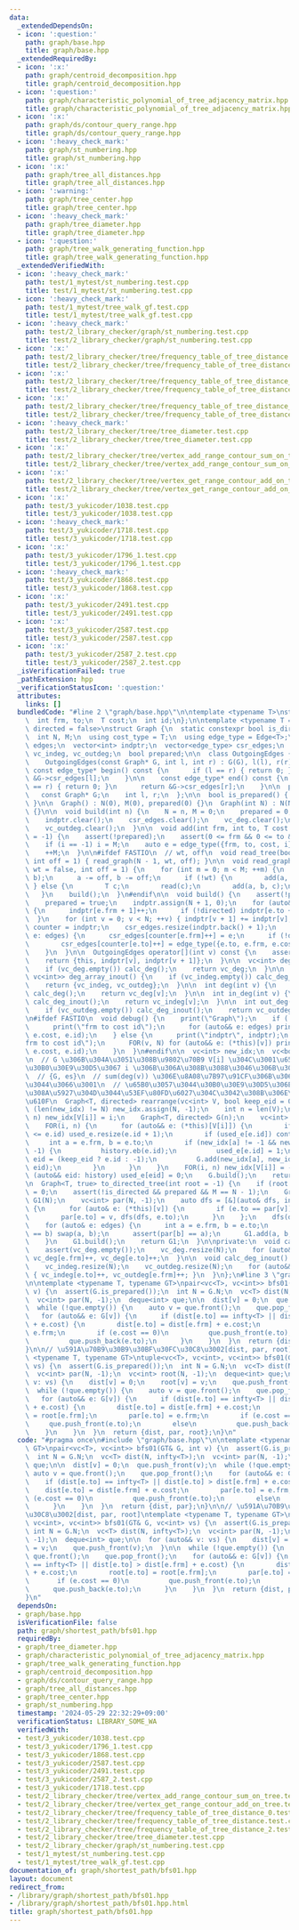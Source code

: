 ```yaml
---
data:
  _extendedDependsOn:
  - icon: ':question:'
    path: graph/base.hpp
    title: graph/base.hpp
  _extendedRequiredBy:
  - icon: ':x:'
    path: graph/centroid_decomposition.hpp
    title: graph/centroid_decomposition.hpp
  - icon: ':question:'
    path: graph/characteristic_polynomial_of_tree_adjacency_matrix.hpp
    title: graph/characteristic_polynomial_of_tree_adjacency_matrix.hpp
  - icon: ':x:'
    path: graph/ds/contour_query_range.hpp
    title: graph/ds/contour_query_range.hpp
  - icon: ':heavy_check_mark:'
    path: graph/st_numbering.hpp
    title: graph/st_numbering.hpp
  - icon: ':x:'
    path: graph/tree_all_distances.hpp
    title: graph/tree_all_distances.hpp
  - icon: ':warning:'
    path: graph/tree_center.hpp
    title: graph/tree_center.hpp
  - icon: ':heavy_check_mark:'
    path: graph/tree_diameter.hpp
    title: graph/tree_diameter.hpp
  - icon: ':question:'
    path: graph/tree_walk_generating_function.hpp
    title: graph/tree_walk_generating_function.hpp
  _extendedVerifiedWith:
  - icon: ':heavy_check_mark:'
    path: test/1_mytest/st_numbering.test.cpp
    title: test/1_mytest/st_numbering.test.cpp
  - icon: ':heavy_check_mark:'
    path: test/1_mytest/tree_walk_gf.test.cpp
    title: test/1_mytest/tree_walk_gf.test.cpp
  - icon: ':heavy_check_mark:'
    path: test/2_library_checker/graph/st_numbering.test.cpp
    title: test/2_library_checker/graph/st_numbering.test.cpp
  - icon: ':x:'
    path: test/2_library_checker/tree/frequency_table_of_tree_distance.test.cpp
    title: test/2_library_checker/tree/frequency_table_of_tree_distance.test.cpp
  - icon: ':x:'
    path: test/2_library_checker/tree/frequency_table_of_tree_distance_0.test.cpp
    title: test/2_library_checker/tree/frequency_table_of_tree_distance_0.test.cpp
  - icon: ':x:'
    path: test/2_library_checker/tree/frequency_table_of_tree_distance_2.test.cpp
    title: test/2_library_checker/tree/frequency_table_of_tree_distance_2.test.cpp
  - icon: ':heavy_check_mark:'
    path: test/2_library_checker/tree/tree_diameter.test.cpp
    title: test/2_library_checker/tree/tree_diameter.test.cpp
  - icon: ':x:'
    path: test/2_library_checker/tree/vertex_add_range_contour_sum_on_tree.test.cpp
    title: test/2_library_checker/tree/vertex_add_range_contour_sum_on_tree.test.cpp
  - icon: ':x:'
    path: test/2_library_checker/tree/vertex_get_range_contour_add_on_tree.test.cpp
    title: test/2_library_checker/tree/vertex_get_range_contour_add_on_tree.test.cpp
  - icon: ':x:'
    path: test/3_yukicoder/1038.test.cpp
    title: test/3_yukicoder/1038.test.cpp
  - icon: ':heavy_check_mark:'
    path: test/3_yukicoder/1718.test.cpp
    title: test/3_yukicoder/1718.test.cpp
  - icon: ':x:'
    path: test/3_yukicoder/1796_1.test.cpp
    title: test/3_yukicoder/1796_1.test.cpp
  - icon: ':heavy_check_mark:'
    path: test/3_yukicoder/1868.test.cpp
    title: test/3_yukicoder/1868.test.cpp
  - icon: ':x:'
    path: test/3_yukicoder/2491.test.cpp
    title: test/3_yukicoder/2491.test.cpp
  - icon: ':x:'
    path: test/3_yukicoder/2587.test.cpp
    title: test/3_yukicoder/2587.test.cpp
  - icon: ':x:'
    path: test/3_yukicoder/2587_2.test.cpp
    title: test/3_yukicoder/2587_2.test.cpp
  _isVerificationFailed: true
  _pathExtension: hpp
  _verificationStatusIcon: ':question:'
  attributes:
    links: []
  bundledCode: "#line 2 \"graph/base.hpp\"\n\ntemplate <typename T>\nstruct Edge {\n\
    \  int frm, to;\n  T cost;\n  int id;\n};\n\ntemplate <typename T = int, bool\
    \ directed = false>\nstruct Graph {\n  static constexpr bool is_directed = directed;\n\
    \  int N, M;\n  using cost_type = T;\n  using edge_type = Edge<T>;\n  vector<edge_type>\
    \ edges;\n  vector<int> indptr;\n  vector<edge_type> csr_edges;\n  vc<int> vc_deg,\
    \ vc_indeg, vc_outdeg;\n  bool prepared;\n\n  class OutgoingEdges {\n  public:\n\
    \    OutgoingEdges(const Graph* G, int l, int r) : G(G), l(l), r(r) {}\n\n   \
    \ const edge_type* begin() const {\n      if (l == r) { return 0; }\n      return\
    \ &G->csr_edges[l];\n    }\n\n    const edge_type* end() const {\n      if (l\
    \ == r) { return 0; }\n      return &G->csr_edges[r];\n    }\n\n  private:\n \
    \   const Graph* G;\n    int l, r;\n  };\n\n  bool is_prepared() { return prepared;\
    \ }\n\n  Graph() : N(0), M(0), prepared(0) {}\n  Graph(int N) : N(N), M(0), prepared(0)\
    \ {}\n\n  void build(int n) {\n    N = n, M = 0;\n    prepared = 0;\n    edges.clear();\n\
    \    indptr.clear();\n    csr_edges.clear();\n    vc_deg.clear();\n    vc_indeg.clear();\n\
    \    vc_outdeg.clear();\n  }\n\n  void add(int frm, int to, T cost = 1, int i\
    \ = -1) {\n    assert(!prepared);\n    assert(0 <= frm && 0 <= to && to < N);\n\
    \    if (i == -1) i = M;\n    auto e = edge_type({frm, to, cost, i});\n    edges.eb(e);\n\
    \    ++M;\n  }\n\n#ifdef FASTIO\n  // wt, off\n  void read_tree(bool wt = false,\
    \ int off = 1) { read_graph(N - 1, wt, off); }\n\n  void read_graph(int M, bool\
    \ wt = false, int off = 1) {\n    for (int m = 0; m < M; ++m) {\n      INT(a,\
    \ b);\n      a -= off, b -= off;\n      if (!wt) {\n        add(a, b);\n     \
    \ } else {\n        T c;\n        read(c);\n        add(a, b, c);\n      }\n \
    \   }\n    build();\n  }\n#endif\n\n  void build() {\n    assert(!prepared);\n\
    \    prepared = true;\n    indptr.assign(N + 1, 0);\n    for (auto&& e: edges)\
    \ {\n      indptr[e.frm + 1]++;\n      if (!directed) indptr[e.to + 1]++;\n  \
    \  }\n    for (int v = 0; v < N; ++v) { indptr[v + 1] += indptr[v]; }\n    auto\
    \ counter = indptr;\n    csr_edges.resize(indptr.back() + 1);\n    for (auto&&\
    \ e: edges) {\n      csr_edges[counter[e.frm]++] = e;\n      if (!directed)\n\
    \        csr_edges[counter[e.to]++] = edge_type({e.to, e.frm, e.cost, e.id});\n\
    \    }\n  }\n\n  OutgoingEdges operator[](int v) const {\n    assert(prepared);\n\
    \    return {this, indptr[v], indptr[v + 1]};\n  }\n\n  vc<int> deg_array() {\n\
    \    if (vc_deg.empty()) calc_deg();\n    return vc_deg;\n  }\n\n  pair<vc<int>,\
    \ vc<int>> deg_array_inout() {\n    if (vc_indeg.empty()) calc_deg_inout();\n\
    \    return {vc_indeg, vc_outdeg};\n  }\n\n  int deg(int v) {\n    if (vc_deg.empty())\
    \ calc_deg();\n    return vc_deg[v];\n  }\n\n  int in_deg(int v) {\n    if (vc_indeg.empty())\
    \ calc_deg_inout();\n    return vc_indeg[v];\n  }\n\n  int out_deg(int v) {\n\
    \    if (vc_outdeg.empty()) calc_deg_inout();\n    return vc_outdeg[v];\n  }\n\
    \n#ifdef FASTIO\n  void debug() {\n    print(\"Graph\");\n    if (!prepared) {\n\
    \      print(\"frm to cost id\");\n      for (auto&& e: edges) print(e.frm, e.to,\
    \ e.cost, e.id);\n    } else {\n      print(\"indptr\", indptr);\n      print(\"\
    frm to cost id\");\n      FOR(v, N) for (auto&& e: (*this)[v]) print(e.frm, e.to,\
    \ e.cost, e.id);\n    }\n  }\n#endif\n\n  vc<int> new_idx;\n  vc<bool> used_e;\n\
    \n  // G \u306B\u304A\u3051\u308B\u9802\u70B9 V[i] \u304C\u3001\u65B0\u3057\u3044\
    \u30B0\u30E9\u30D5\u3067 i \u306B\u306A\u308B\u3088\u3046\u306B\u3059\u308B\n\
    \  // {G, es}\n  // sum(deg(v)) \u306E\u8A08\u7B97\u91CF\u306B\u306A\u3063\u3066\
    \u3044\u3066\u3001\n  // \u65B0\u3057\u3044\u30B0\u30E9\u30D5\u306E n+m \u3088\
    \u308A\u5927\u304D\u3044\u53EF\u80FD\u6027\u304C\u3042\u308B\u306E\u3067\u6CE8\
    \u610F\n  Graph<T, directed> rearrange(vc<int> V, bool keep_eid = 0) {\n    if\
    \ (len(new_idx) != N) new_idx.assign(N, -1);\n    int n = len(V);\n    FOR(i,\
    \ n) new_idx[V[i]] = i;\n    Graph<T, directed> G(n);\n    vc<int> history;\n\
    \    FOR(i, n) {\n      for (auto&& e: (*this)[V[i]]) {\n        if (len(used_e)\
    \ <= e.id) used_e.resize(e.id + 1);\n        if (used_e[e.id]) continue;\n   \
    \     int a = e.frm, b = e.to;\n        if (new_idx[a] != -1 && new_idx[b] !=\
    \ -1) {\n          history.eb(e.id);\n          used_e[e.id] = 1;\n          int\
    \ eid = (keep_eid ? e.id : -1);\n          G.add(new_idx[a], new_idx[b], e.cost,\
    \ eid);\n        }\n      }\n    }\n    FOR(i, n) new_idx[V[i]] = -1;\n    for\
    \ (auto&& eid: history) used_e[eid] = 0;\n    G.build();\n    return G;\n  }\n\
    \n  Graph<T, true> to_directed_tree(int root = -1) {\n    if (root == -1) root\
    \ = 0;\n    assert(!is_directed && prepared && M == N - 1);\n    Graph<T, true>\
    \ G1(N);\n    vc<int> par(N, -1);\n    auto dfs = [&](auto& dfs, int v) -> void\
    \ {\n      for (auto& e: (*this)[v]) {\n        if (e.to == par[v]) continue;\n\
    \        par[e.to] = v, dfs(dfs, e.to);\n      }\n    };\n    dfs(dfs, root);\n\
    \    for (auto& e: edges) {\n      int a = e.frm, b = e.to;\n      if (par[a]\
    \ == b) swap(a, b);\n      assert(par[b] == a);\n      G1.add(a, b, e.cost);\n\
    \    }\n    G1.build();\n    return G1;\n  }\n\nprivate:\n  void calc_deg() {\n\
    \    assert(vc_deg.empty());\n    vc_deg.resize(N);\n    for (auto&& e: edges)\
    \ vc_deg[e.frm]++, vc_deg[e.to]++;\n  }\n\n  void calc_deg_inout() {\n    assert(vc_indeg.empty());\n\
    \    vc_indeg.resize(N);\n    vc_outdeg.resize(N);\n    for (auto&& e: edges)\
    \ { vc_indeg[e.to]++, vc_outdeg[e.frm]++; }\n  }\n};\n#line 3 \"graph/shortest_path/bfs01.hpp\"\
    \n\ntemplate <typename T, typename GT>\npair<vc<T>, vc<int>> bfs01(GT& G, int\
    \ v) {\n  assert(G.is_prepared());\n  int N = G.N;\n  vc<T> dist(N, infty<T>);\n\
    \  vc<int> par(N, -1);\n  deque<int> que;\n\n  dist[v] = 0;\n  que.push_front(v);\n\
    \  while (!que.empty()) {\n    auto v = que.front();\n    que.pop_front();\n \
    \   for (auto&& e: G[v]) {\n      if (dist[e.to] == infty<T> || dist[e.to] > dist[e.frm]\
    \ + e.cost) {\n        dist[e.to] = dist[e.frm] + e.cost;\n        par[e.to] =\
    \ e.frm;\n        if (e.cost == 0)\n          que.push_front(e.to);\n        else\n\
    \          que.push_back(e.to);\n      }\n    }\n  }\n  return {dist, par};\n\
    }\n\n// \u591A\u70B9\u30B9\u30BF\u30FC\u30C8\u3002[dist, par, root]\ntemplate\
    \ <typename T, typename GT>\ntuple<vc<T>, vc<int>, vc<int>> bfs01(GT& G, vc<int>\
    \ vs) {\n  assert(G.is_prepared());\n  int N = G.N;\n  vc<T> dist(N, infty<T>);\n\
    \  vc<int> par(N, -1);\n  vc<int> root(N, -1);\n  deque<int> que;\n\n  for (auto&&\
    \ v: vs) {\n    dist[v] = 0;\n    root[v] = v;\n    que.push_front(v);\n  }\n\n\
    \  while (!que.empty()) {\n    auto v = que.front();\n    que.pop_front();\n \
    \   for (auto&& e: G[v]) {\n      if (dist[e.to] == infty<T> || dist[e.to] > dist[e.frm]\
    \ + e.cost) {\n        dist[e.to] = dist[e.frm] + e.cost;\n        root[e.to]\
    \ = root[e.frm];\n        par[e.to] = e.frm;\n        if (e.cost == 0)\n     \
    \     que.push_front(e.to);\n        else\n          que.push_back(e.to);\n  \
    \    }\n    }\n  }\n  return {dist, par, root};\n}\n"
  code: "#pragma once\n#include \"graph/base.hpp\"\n\ntemplate <typename T, typename\
    \ GT>\npair<vc<T>, vc<int>> bfs01(GT& G, int v) {\n  assert(G.is_prepared());\n\
    \  int N = G.N;\n  vc<T> dist(N, infty<T>);\n  vc<int> par(N, -1);\n  deque<int>\
    \ que;\n\n  dist[v] = 0;\n  que.push_front(v);\n  while (!que.empty()) {\n   \
    \ auto v = que.front();\n    que.pop_front();\n    for (auto&& e: G[v]) {\n  \
    \    if (dist[e.to] == infty<T> || dist[e.to] > dist[e.frm] + e.cost) {\n    \
    \    dist[e.to] = dist[e.frm] + e.cost;\n        par[e.to] = e.frm;\n        if\
    \ (e.cost == 0)\n          que.push_front(e.to);\n        else\n          que.push_back(e.to);\n\
    \      }\n    }\n  }\n  return {dist, par};\n}\n\n// \u591A\u70B9\u30B9\u30BF\u30FC\
    \u30C8\u3002[dist, par, root]\ntemplate <typename T, typename GT>\ntuple<vc<T>,\
    \ vc<int>, vc<int>> bfs01(GT& G, vc<int> vs) {\n  assert(G.is_prepared());\n \
    \ int N = G.N;\n  vc<T> dist(N, infty<T>);\n  vc<int> par(N, -1);\n  vc<int> root(N,\
    \ -1);\n  deque<int> que;\n\n  for (auto&& v: vs) {\n    dist[v] = 0;\n    root[v]\
    \ = v;\n    que.push_front(v);\n  }\n\n  while (!que.empty()) {\n    auto v =\
    \ que.front();\n    que.pop_front();\n    for (auto&& e: G[v]) {\n      if (dist[e.to]\
    \ == infty<T> || dist[e.to] > dist[e.frm] + e.cost) {\n        dist[e.to] = dist[e.frm]\
    \ + e.cost;\n        root[e.to] = root[e.frm];\n        par[e.to] = e.frm;\n \
    \       if (e.cost == 0)\n          que.push_front(e.to);\n        else\n    \
    \      que.push_back(e.to);\n      }\n    }\n  }\n  return {dist, par, root};\n\
    }\n"
  dependsOn:
  - graph/base.hpp
  isVerificationFile: false
  path: graph/shortest_path/bfs01.hpp
  requiredBy:
  - graph/tree_diameter.hpp
  - graph/characteristic_polynomial_of_tree_adjacency_matrix.hpp
  - graph/tree_walk_generating_function.hpp
  - graph/centroid_decomposition.hpp
  - graph/ds/contour_query_range.hpp
  - graph/tree_all_distances.hpp
  - graph/tree_center.hpp
  - graph/st_numbering.hpp
  timestamp: '2024-05-29 22:32:29+09:00'
  verificationStatus: LIBRARY_SOME_WA
  verifiedWith:
  - test/3_yukicoder/1038.test.cpp
  - test/3_yukicoder/1796_1.test.cpp
  - test/3_yukicoder/1868.test.cpp
  - test/3_yukicoder/2587.test.cpp
  - test/3_yukicoder/2491.test.cpp
  - test/3_yukicoder/2587_2.test.cpp
  - test/3_yukicoder/1718.test.cpp
  - test/2_library_checker/tree/vertex_add_range_contour_sum_on_tree.test.cpp
  - test/2_library_checker/tree/vertex_get_range_contour_add_on_tree.test.cpp
  - test/2_library_checker/tree/frequency_table_of_tree_distance_0.test.cpp
  - test/2_library_checker/tree/frequency_table_of_tree_distance.test.cpp
  - test/2_library_checker/tree/frequency_table_of_tree_distance_2.test.cpp
  - test/2_library_checker/tree/tree_diameter.test.cpp
  - test/2_library_checker/graph/st_numbering.test.cpp
  - test/1_mytest/st_numbering.test.cpp
  - test/1_mytest/tree_walk_gf.test.cpp
documentation_of: graph/shortest_path/bfs01.hpp
layout: document
redirect_from:
- /library/graph/shortest_path/bfs01.hpp
- /library/graph/shortest_path/bfs01.hpp.html
title: graph/shortest_path/bfs01.hpp
---
```

